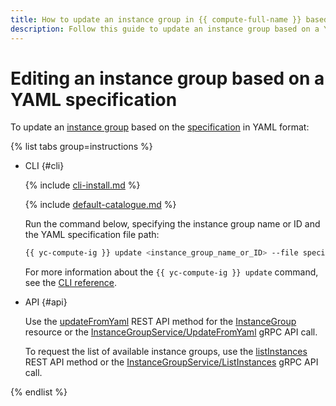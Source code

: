 ```yaml
---
title: How to update an instance group in {{ compute-full-name }} based on a YAML specification
description: Follow this guide to update an instance group based on a YAML specification.
---
```


# Editing an instance group based on a YAML specification

To update an [instance group](../../concepts/instance-groups/index.md) based on the [specification](../../concepts/instance-groups/specification.md) in YAML format:

{% list tabs group=instructions %}

- CLI {#cli}

   {% include [cli-install.md](../../../_includes/cli-install.md) %}

   {% include [default-catalogue.md](../../../_includes/default-catalogue.md) %}

   Run the command below, specifying the instance group name or ID and the YAML specification file path:

   ```bash
   {{ yc-compute-ig }} update <instance_group_name_or_ID> --file specification.yaml
   ```

   For more information about the `{{ yc-compute-ig }} update` command, see the [CLI reference](../../../cli/cli-ref/managed-services/compute/instance-group/update.md).

- API {#api}

   Use the [updateFromYaml](../../api-ref/InstanceGroup/updateFromYaml.md) REST API method for the [InstanceGroup](../../api-ref/InstanceGroup/index.md) resource or the [InstanceGroupService/UpdateFromYaml](../../api-ref/grpc/instance_group_service.md#UpdateFromYaml) gRPC API call.

   To request the list of available instance groups, use the [listInstances](../../api-ref/InstanceGroup/listInstances.md) REST API method or the [InstanceGroupService/ListInstances](../../api-ref/grpc/instance_group_service.md#ListInstances) gRPC API call.

{% endlist %}